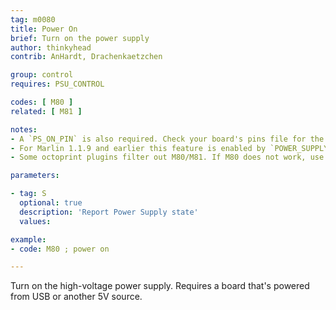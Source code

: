 ```yaml
---
tag: m0080
title: Power On
brief: Turn on the power supply
author: thinkyhead
contrib: AnHardt, Drachenkaetzchen

group: control
requires: PSU_CONTROL

codes: [ M80 ]
related: [ M81 ]

notes:
- A `PS_ON_PIN` is also required. Check your board's pins file for the default.
- For Marlin 1.1.9 and earlier this feature is enabled by `POWER_SUPPLY`.
- Some octoprint plugins filter out M80/M81. If M80 does not work, use a plain serial terminal first prior reporting a bug.

parameters:

- tag: S
  optional: true
  description: 'Report Power Supply state'
  values:

example:
- code: M80 ; power on

---
```


Turn on the high-voltage power supply. Requires a board that's powered from USB or another 5V source.
